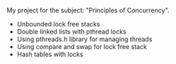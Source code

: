 My project for the subject: "Principles of Concurrency".
- Unbounded lock free stacks
- Double linked lists with pthread locks
- Using pthreads.h library for managing threads
- Using compare and swap for lock free stack
- Hash tables with locks
